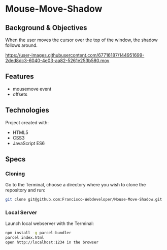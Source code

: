# Mouse-Move-Shadow

## Background & Objectives
When the user moves the cursor over the top of the window, the shadow follows around.

https://user-images.githubusercontent.com/67716187/144951699-2ded8dc3-6040-4e03-aa82-5261e253b580.mov

## Features
* mousemove event
* offsets

## Technologies
Project created with:
* HTML5
* CSS3
* JavaScript ES6

## Specs

### Cloning
Go to the Terminal, choose a directory where you wish to clone the repository and run:
```bash
git clone git@github.com:Francisco-Webdeveloper/Mouse-Move-Shadow.git
```

### Local Server
Launch local webserver with the Terminal:
```bash
npm install -g parcel-bundler
parcel index.html
open http://localhost:1234 in the browser
